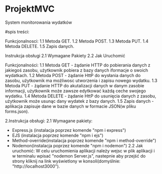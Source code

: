 # ProjektMVC
System monitorowania wydatków

#spis treści:

Funkcjonalnosci:
  1.1 Metoda GET.
  1.2 Metoda POST.
  1.3 Metoda PUT. 
  1.4 Metoda DELETE. 
  1.5 Zapis danych.

Instrukcja obsługi 
2.1 Wymagane Pakiety 
2.2 Jak Uruchomić

Funkcjonalności:
1.1 Metoda GET - żądanie HTTP do pobierania danych z jakiegoś zasobu, użytkownik pobiera z bazy danych iformacje o swoich wydatkach. 
1.2 Metoda POST - żądanie HttP do wysłania danych do zasobu, użytkownik ma możliwosc utworzenia i zapisu nowego wydatku. 
1.3 Metoda PUT - żądanie HTTP do akutalizacji danych w danym zasobie informacji, użytkownik może zawsze edytkować każdą ceche swojego wydatku. 
1.4 Metoda DELETE - żądanie HttP do usunięcia danych z zasobu, użytkownik może usunąc dany wydatek z bazy danych. 
1.5 Zapis danych - aplikacja zapisuje dane w bazie danych w formacie JSON(w pliku forms.json).

2.Instrukcja obsługi:
2.1 Wymagane pakiety: 
- Express.js (instalacja poprzez komende "npm i express") 
- EJS (instalacja poprzez komende "npm i ejs")
- Method-override(instalacja poprzez komende "npm i method-override")
- Nodemon(instalacja poprzez komende "npm i nodemon")
2.2 Jak uruchomić:
W celu uruchomienia aplikacji należy wejsc w plik aplikacji i w terminalu wpisać "nodemon Server.js", nastepnie aby przejść do strony kliknij na link wyświetlony w konsoli(domyślnie: "http://localhost3000").
